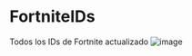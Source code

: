 # FortniteIDs
Todos los IDs de Fortnite actualizado
![image](https://github.com/user-attachments/assets/a003bd4c-01fa-441e-a3b1-645175e26bbe)
